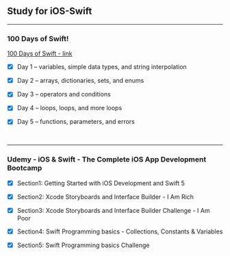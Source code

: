## Study for iOS-Swift


<hr>

### 100 Days of Swift!
[100 Days of Swift - link](https://www.hackingwithswift.com/100)

- [x] Day 1 – variables, simple data types, and string interpolation
- [x] Day 2 – arrays, dictionaries, sets, and enums
- [x] Day 3 – operators and conditions 
- [x] Day 4 – loops, loops, and more loops
- [x] Day 5 – functions, parameters, and errors


<br>
<hr>

### Udemy - iOS & Swift - The Complete iOS App Development Bootcamp

- [x] Section1: Getting Started with iOS Development and Swift 5
- [x] Section2: Xcode Storyboards and Interface Builder - I Am Rich
- [x] Section3: Xcode Storyboards and Interface Builder Challenge - I Am Poor
- [x] Section4: Swift Programming basics - Collections, Constants & Variables
- [x] Section5: Swift Programming basics Challenge



